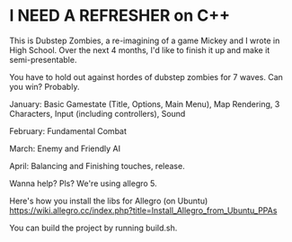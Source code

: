 # I NEED A REFRESHER on C++

This is Dubstep Zombies, a re-imagining of a game Mickey and I wrote in High School. Over the next 4 months, I'd like to finish it up and make it semi-presentable.

You have to hold out against hordes of dubstep zombies for 7 waves. Can you win? Probably.

January: Basic Gamestate (Title, Options, Main Menu), Map Rendering, 3 Characters, Input (including controllers), Sound

February: Fundamental Combat

March: Enemy and Friendly AI

April: Balancing and Finishing touches, release.

Wanna help? Pls?
We're using allegro 5.

Here's how you install the libs for Allegro (on Ubuntu)
https://wiki.allegro.cc/index.php?title=Install_Allegro_from_Ubuntu_PPAs

You can build the project by running build.sh. 
